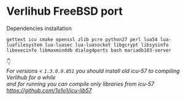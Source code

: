 # Verlihub FreeBSD port

Dependencies installation<br>
```
gettext icu cmake openssl zlib pcre python27 perl lua54 lua-luafilesystem lua-luasec lua-luasocket libgcrypt libsysinfo libexecinfo libmaxminddb dialog4ports bash mariadb103-server
```

:point_down: <br/>
_For versions < `1.3.0.9.851` you should install old icu-57 to compiling Verlihub for a while_<br/>
_and for running you can compile only libraries from icu-57 https://github.com/1o1o1/icu-lib57_
